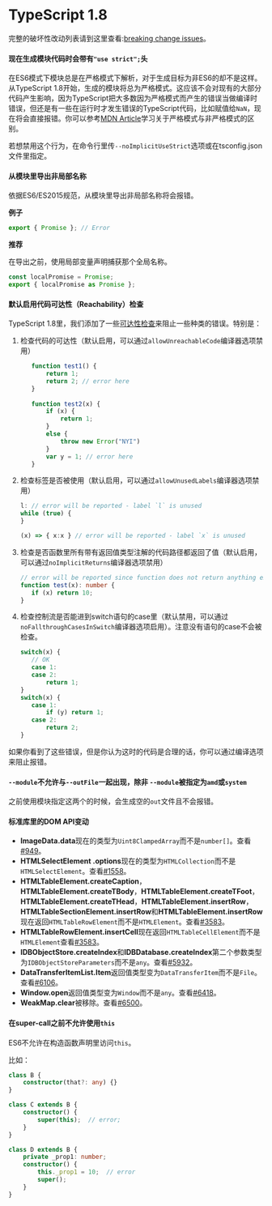# TypeScript 1.8

完整的破坏性改动列表请到这里查看:[breaking change issues](https://github.com/Microsoft/TypeScript/issues?q=is%3Aissue+milestone%3A%22TypeScript+1.8%22+label%3A%22Breaking+Change%22+is%3Aclosed)。

#### 现在生成模块代码时会带有`"use strict";`头

在ES6模式下模块总是在严格模式下解析，对于生成目标为非ES6的却不是这样。从TypeScript 1.8开始，生成的模块将总为严格模式。这应该不会对现有的大部分代码产生影响，因为TypeScript把大多数因为严格模式而产生的错误当做编译时错误，但还是有一些在运行时才发生错误的TypeScript代码，比如赋值给`NaN`，现在将会直接报错。你可以参考[MDN Article](https://developer.mozilla.org/en-US/docs/Web/JavaScript/Reference/Strict_mode)学习关于严格模式与非严格模式的区别。

若想禁用这个行为，在命令行里传`--noImplicitUseStrict`选项或在tsconfig.json文件里指定。

#### 从模块里导出非局部名称

依据ES6/ES2015规范，从模块里导出非局部名称将会报错。

**例子**

```ts
export { Promise }; // Error
```

**推荐**

在导出之前，使用局部变量声明捕获那个全局名称。

```ts
const localPromise = Promise;
export { localPromise as Promise }; 
```

#### 默认启用代码可达性（Reachability）检查

TypeScript 1.8里，我们添加了一些[可达性检查](https://github.com/Microsoft/TypeScript/pull/4788)来阻止一些种类的错误。特别是：

1. 检查代码的可达性（默认启用，可以通过`allowUnreachableCode`编译器选项禁用）
   ```ts
      function test1() {
          return 1;
          return 2; // error here
      }
      
      function test2(x) {
          if (x) {
              return 1;
          }
          else {
              throw new Error("NYI")
          }
          var y = 1; // error here
      }
   ```
2. 检查标签是否被使用（默认启用，可以通过`allowUnusedLabels`编译器选项禁用）
   ```ts
   l: // error will be reported - label `l` is unused
   while (true) { 
   }
   
   (x) => { x:x } // error will be reported - label `x` is unused
   ```
3. 检查是否函数里所有带有返回值类型注解的代码路径都返回了值（默认启用，可以通过`noImplicitReturns`编译器选项禁用）

   ```ts
   // error will be reported since function does not return anything explicitly when `x` is falsy.
   function test(x): number {
      if (x) return 10;
   }
   ```
4. 检查控制流是否能进到switch语句的case里（默认禁用，可以通过`noFallthroughCasesInSwitch`编译器选项启用）。注意没有语句的case不会被检查。

   ```ts
   switch(x) {
      // OK
      case 1: 
      case 2: 
          return 1; 
   }
   switch(x) {
      case 1:
          if (y) return 1;
      case 2: 
          return 2;
   }
   ```

如果你看到了这些错误，但是你认为这时的代码是合理的话，你可以通过编译选项来阻止报错。

#### `--module`不允许与`--outFile`一起出现，除非 `--module`被指定为`amd`或`system`

之前使用模块指定这两个的时候，会生成空的`out`文件且不会报错。

#### 标准库里的DOM API变动

* **ImageData.data**现在的类型为`Uint8ClampedArray`而不是`number[]`。查看[#949](https://github.com/Microsoft/TypeScript/issues/949)。
* **HTMLSelectElement .options**现在的类型为`HTMLCollection`而不是`HTMLSelectElement`。查看[#1558](https://github.com/Microsoft/TypeScript/issues/1558)。
* **HTMLTableElement.createCaption**，**HTMLTableElement.createTBody**，**HTMLTableElement.createTFoot**，**HTMLTableElement.createTHead**，**HTMLTableElement.insertRow**，**HTMLTableSectionElement.insertRow**和**HTMLTableElement.insertRow**现在返回`HTMLTableRowElement`而不是`HTMLElement`。查看[#3583](https://github.com/Microsoft/TypeScript/issues/3583)。
* **HTMLTableRowElement.insertCell**现在返回`HTMLTableCellElement`而不是`HTMLElement`查看[#3583](https://github.com/Microsoft/TypeScript/issues/3583)。
* **IDBObjectStore.createIndex**和**IDBDatabase.createIndex**第二个参数类型为`IDBObjectStoreParameters`而不是`any`。查看[#5932](https://github.com/Microsoft/TypeScript/issues/5932)。
* **DataTransferItemList.Item**返回值类型变为`DataTransferItem`而不是`File`。查看[#6106](https://github.com/Microsoft/TypeScript/issues/6106)。
* **Window.open**返回值类型变为`Window`而不是`any`。查看[#6418](https://github.com/Microsoft/TypeScript/issues/6418)。
* **WeakMap.clear**被移除。查看[#6500](https://github.com/Microsoft/TypeScript/issues/6500)。

#### 在super-call之前不允许使用`this`
ES6不允许在构造函数声明里访问`this`。

比如：
```typescript
class B {
    constructor(that?: any) {}
}

class C extends B {
    constructor() {
        super(this);  // error;
    }
}

class D extends B {
    private _prop1: number;
    constructor() {
        this._prop1 = 10;  // error
        super();
    }
}
```
